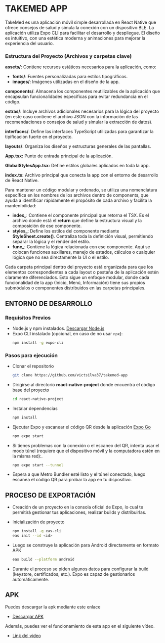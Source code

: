 
# TAKEMED APP

TakeMed es una aplicación móvil simple desarrollada en React Native que ofrece consejos de salud y simula la conexión con un dispositivo BLE. La aplicación utiliza Expo CLI para facilitar el desarrollo y despliegue. El diseño es intuitivo, con una estética moderna y animaciones para mejorar la experiencia del usuario.

### Estructura del Proyecto (Archivos y carpetas clave)

**assets/**: Contiene recursos estáticos necesarios para la aplicación, como:

* **fonts/**: Fuentes personalizadas para estilos tipográficos.
* **images/**: Imágenes utilizadas en el diseño de la app.

**components/**: Almacena los componentes reutilizables de la aplicación que encapsulan funcionalidades específicas para evitar redundancia en el código.

**extras/**: Incluye archivos adicionales necesarios para la lógica del proyecto (en este caso contiene el archivo JSON con la información de las recomendaciones o consejos de salud y simular la extracción de datos).

**interfaces/**: Define las interfaces TypeScript utilizadas para garantizar la tipificación fuerte en el proyecto.

**layouts/**: Organiza los diseños y estructuras generales de las pantallas.

**App.tsx:** Punto de entrada principal de la aplicación.

**GlobalStylesApp.tsx:** Define estilos globales aplicados en toda la app.

**index.ts:** Archivo principal que conecta la app con el entorno de desarrollo de React Native.

Para mantener un código modular y ordenado, se utiliza una nomenclatura específica en los nombres de los archivos dentro de components, que ayuda a identificar rápidamente el propósito de cada archivo y facilita la mantenibilidad:
* **index_**: Contiene el componente principal que retorna el TSX. Es el archivo donde está el **return** que define la estructura visual y la composición de ese componente.
* **styles_**: Define los estilos del componente mediante **StyleSheet.create()**. Centraliza toda la definición visual, permitiendo separar la lógica y el render del estilo.
* **func_**: Contiene la lógica relacionada con ese componente. Aquí se colocan funciones auxiliares, manejo de estados, cálculos o cualquier lógica que no sea directamente la UI o el estilo.

Cada carpeta principal dentro del proyecto está organizada para que los elementos correspondientes a cada layout o pestaña de la aplicación estén claramente diferenciados. Esto sigue un enfoque modular, donde cada funcionalidad de la app (Inicio, Menú, Información) tiene sus propios submódulos o componentes distribuidos en las carpetas principales.

## ENTORNO DE DESARROLLO

### Requisitos Previos
* Node.js y npm instalados. [Descargar Node.js](https://nodejs.org)
* Expo CLI instalado (opcional, en caso de no usar `npx`):
  ```bash
  npm install -g expo-cli

### Pasos para ejecución
* Clonar el repositorio
    ```bash
    git clone https://github.com/victsilva37/takemed-app

* Dirigirse al directorio **react-native-project** donde encuentra el código base del proyecto
    ```bash
    cd react-native-project

* Instalar dependencias
    ```bash
    npm install

* Ejecutar Expo y escanear el código QR desde la aplicación [Expo Go](https://expo.dev/client)
    ```bash
    npx expo start

* Si tienes problemas con la conexión o el escaneo del QR, intenta usar el modo túnel (requiere que el dispositivo móvil y la computadora estén en la misma red):. 
    ```bash
    npx expo start --tunnel

* Espera a que Metro Bundler esté listo y el túnel conectado, luego escanea el código QR para probar la app en tu dispositivo.


## PROCESO DE EXPORTACIÓN

* Creación de un proyecto en la consola oficial de Expo, lo cual te permitirá gestionar tus aplicaciones, realizar builds y distribuirlas.

* Inicialización de proyecto
    ```bash
    npm install -g eas-cli
    eas init --id <id>

* Luego se construye la aplicación para Android directamente en formato APK
    ```bash
    eas build --platform android

*  Durante el proceso se piden algunos datos para configurar la build (keystore, certificados, etc.). Expo es capaz de gestionarlos automáticamente.


## APK

Puedes descargar la apk mediante este enlace

* [Descargar APK](https://drive.google.com/file/d/1PyrhDM7ayAQjk72dczBTuSOtWn8s_iao/view?usp=sharing)

Además, puedes ver el funcionamiento de esta app en el siguiente vídeo.

* [Link del vídeo](https://drive.google.com/file/d/1Q3pq6rVmwB4ia9H0cwCv3oSqtEcepgr4/view?usp=sharing)







